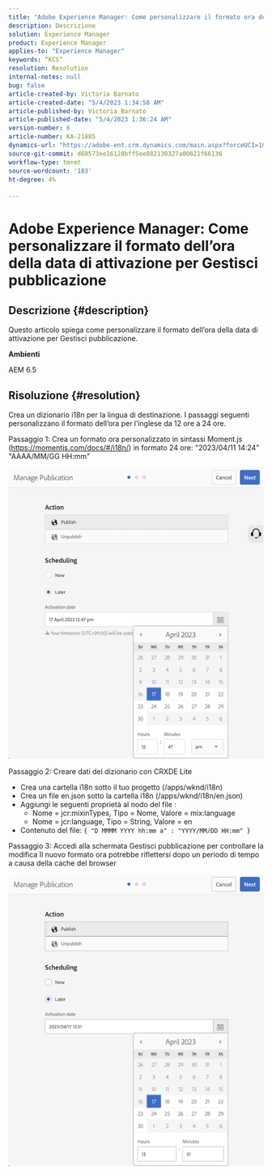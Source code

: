 ```yaml
---
title: "Adobe Experience Manager: Come personalizzare il formato ora della data di attivazione per Gestisci pubblicazione"
description: Descrizione
solution: Experience Manager
product: Experience Manager
applies-to: "Experience Manager"
keywords: “KCS”
resolution: Resolution
internal-notes: null
bug: false
article-created-by: Victoria Barnato
article-created-date: "5/4/2023 1:34:58 AM"
article-published-by: Victoria Barnato
article-published-date: "5/4/2023 1:36:24 AM"
version-number: 6
article-number: KA-21885
dynamics-url: "https://adobe-ent.crm.dynamics.com/main.aspx?forceUCI=1&pagetype=entityrecord&etn=knowledgearticle&id=1ff697e0-1bea-ed11-a7c6-6045bd006268"
source-git-commit: d60573ee16128bff5ee882130327a00621f66136
workflow-type: tm+mt
source-wordcount: '183'
ht-degree: 4%

---
```


# Adobe Experience Manager: Come personalizzare il formato dell’ora della data di attivazione per Gestisci pubblicazione

## Descrizione {#description}


Questo articolo spiega come personalizzare il formato dell’ora della data di attivazione per Gestisci pubblicazione.

<b>Ambienti</b>

AEM 6.5


## Risoluzione {#resolution}


Crea un dizionario i18n per la lingua di destinazione. I passaggi seguenti personalizzano il formato dell’ora per l’inglese da 12 ore a 24 ore.

Passaggio 1: Crea un formato ora personalizzato in sintassi Moment.js (https://momentjs.com/docs/#/i18n/) in formato 24 ore: &quot;2023/04/11 14:24&quot; &quot;AAAA/MM/GG HH:mm&quot;

![](assets/d14c64e9-53de-ed11-a7c7-6045bd006268.png)

Passaggio 2: Creare dati del dizionario con CRXDE Lite

- Crea una cartella i18n sotto il tuo progetto (/apps/wknd/i18n)
- Crea un file en.json sotto la cartella i18n (/apps/wknd/i18n/en.json)
- Aggiungi le seguenti proprietà al nodo del file :
   - Nome = jcr:mixinTypes, Tipo = Nome, Valore = mix:language
   - Nome = jcr:language, Tipo = String, Valore = en
- Contenuto del file: `{ "D MMMM YYYY hh:mm a" : "YYYY/MM/DD HH:mm" }`


Passaggio 3: Accedi alla schermata Gestisci pubblicazione per controllare la modifica Il nuovo formato ora potrebbe riflettersi dopo un periodo di tempo a causa della cache del browser

![](assets/25f363ef-53de-ed11-a7c7-6045bd006268.png)
